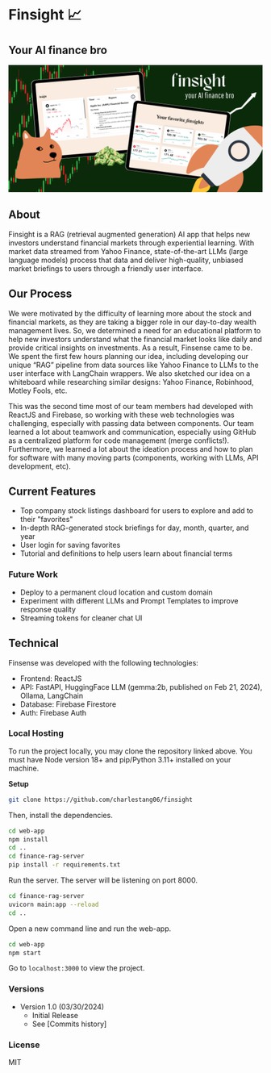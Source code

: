 # Finsight 📈
## Your AI finance bro

<img src="https://github.com/charlestang06/finsight/blob/main/finsightBanner.png?raw=true" />

## About

Finsight is a RAG (retrieval augmented generation) AI app that helps new investors understand financial markets through experiential learning. With market data streamed from Yahoo Finance, state-of-the-art LLMs (large language models) process that data and deliver high-quality, unbiased market briefings to users through a friendly user interface. 

## Our Process 

We were motivated by the difficulty of learning more about the stock and financial markets, as they are taking a bigger role in our day-to-day wealth management lives. So, we determined a need for an educational platform to help new investors understand what the financial market looks like daily and provide critical insights on investments. As a result, Finsense came to be. We spent the first few hours planning our idea, including developing our unique “RAG” pipeline from data sources like Yahoo Finance to LLMs to the user interface with LangChain wrappers. We also sketched our idea on a whiteboard while researching similar designs: Yahoo Finance, Robinhood, Motley Fools, etc.

This was the second time most of our team members had developed with ReactJS and Firebase, so working with these web technologies was challenging, especially with passing data between components. Our team learned a lot about teamwork and communication, especially using GitHub as a centralized platform for code management (merge conflicts!). Furthermore, we learned a lot about the ideation process and how to plan for software with many moving parts (components, working with LLMs, API development, etc). 

## Current Features

- Top company stock listings dashboard for users to explore and add to their "favorites"
- In-depth RAG-generated stock briefings for day, month, quarter, and year
- User login for saving favorites
- Tutorial and definitions to help users learn about financial terms

### Future Work

- Deploy to a permanent cloud location and custom domain
- Experiment with different LLMs and Prompt Templates to improve response quality
- Streaming tokens for cleaner chat UI

## Technical

Finsense was developed with the following technologies:
- Frontend: ReactJS
- API: FastAPI, HuggingFace LLM (gemma:2b, published on Feb 21, 2024), Ollama, LangChain
- Database: Firebase Firestore
- Auth: Firebase Auth

### Local Hosting

To run the project locally, you may clone the repository linked above. You must have Node version 18+ and pip/Python 3.11+ installed on your machine.

**Setup**
```bash
git clone https://github.com/charlestang06/finsight
```

Then, install the dependencies.

```bash
cd web-app
npm install
cd ..
cd finance-rag-server
pip install -r requirements.txt
```

Run the server. The server will be listening on port 8000.

```bash
cd finance-rag-server
uvicorn main:app --reload
cd ..
```

Open a new command line and run the web-app.

```bash
cd web-app
npm start
```

Go to `localhost:3000` to view the project.


### Versions
* Version 1.0 (03/30/2024)
    * Initial Release
    * See [Commits history]

### License
MIT
